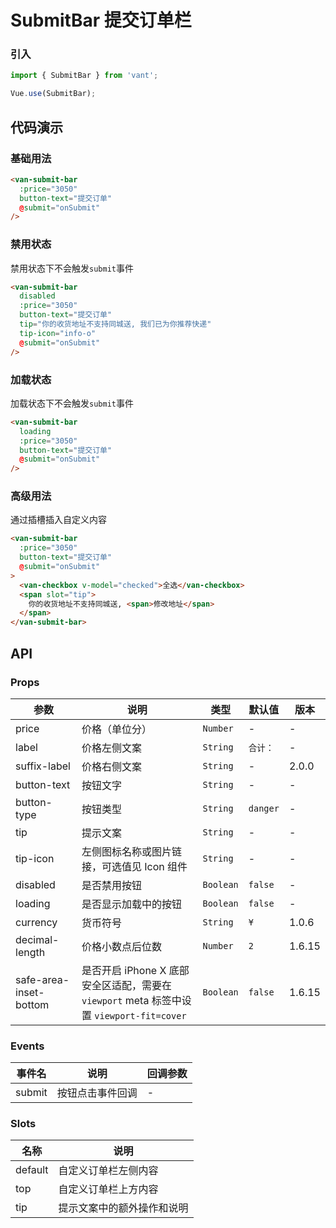# SubmitBar 提交订单栏

### 引入

``` javascript
import { SubmitBar } from 'vant';

Vue.use(SubmitBar);
```

## 代码演示

### 基础用法

```html
<van-submit-bar
  :price="3050"
  button-text="提交订单"
  @submit="onSubmit"
/>
```

### 禁用状态

禁用状态下不会触发`submit`事件

```html
<van-submit-bar
  disabled
  :price="3050"
  button-text="提交订单"
  tip="你的收货地址不支持同城送, 我们已为你推荐快递"
  tip-icon="info-o"
  @submit="onSubmit"
/>
```

### 加载状态

加载状态下不会触发`submit`事件

```html
<van-submit-bar
  loading
  :price="3050"
  button-text="提交订单"
  @submit="onSubmit"
/>
```

### 高级用法

通过插槽插入自定义内容

```html
<van-submit-bar
  :price="3050"
  button-text="提交订单"
  @submit="onSubmit"
>
  <van-checkbox v-model="checked">全选</van-checkbox>
  <span slot="tip">
    你的收货地址不支持同城送, <span>修改地址</span>
  </span>
</van-submit-bar>
```

## API

### Props

| 参数 | 说明 | 类型 | 默认值 | 版本 |
|------|------|------|------|------|
| price | 价格（单位分） | `Number` | - | - |
| label | 价格左侧文案 | `String` | `合计：` | - |
| suffix-label | 价格右侧文案 | `String` | - | 2.0.0 |
| button-text | 按钮文字 | `String` | - | - |
| button-type | 按钮类型 | `String` | `danger` | - |
| tip | 提示文案 |  `String` | - | - |
| tip-icon | 左侧图标名称或图片链接，可选值见 Icon 组件 |  `String` | - | - |
| disabled | 是否禁用按钮 | `Boolean` | `false` | - |
| loading | 是否显示加载中的按钮 |  `Boolean` | `false` | - |
| currency | 货币符号 | `String` | `¥` | 1.0.6 |
| decimal-length | 价格小数点后位数 | `Number` | `2` | 1.6.15 | 
| safe-area-inset-bottom | 是否开启 iPhone X 底部安全区适配，需要在 `viewport` meta 标签中设置 `viewport-fit=cover` | `Boolean` | `false` | 1.6.15 |

### Events

| 事件名 | 说明 | 回调参数 |
|------|------|------|
| submit | 按钮点击事件回调 | - |

### Slots

| 名称 | 说明 |
|------|------|
| default | 自定义订单栏左侧内容 |
| top | 自定义订单栏上方内容 |
| tip | 提示文案中的额外操作和说明 |
